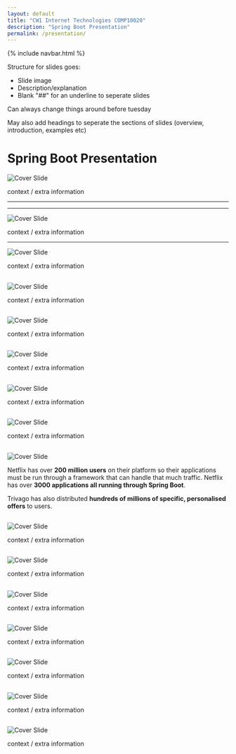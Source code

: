 ```yaml
---
layout: default
title: "CW1 Internet Technologies COMP10020"
description: "Spring Boot Presentation"
permalink: /presentation/
---
```


{% include navbar.html %}


Structure for slides goes:
- Slide image
- Description/explanation
- Blank "##" for an underline to seperate slides

Can always change things around before tuesday

May also add headings to seperate the sections of slides (overview, introduction, examples etc)


# Spring Boot Presentation


![Cover Slide](Presentation/Slide1.jpg)



 context / extra information

---
<hr>

![Cover Slide](Presentation/Slide2.jpg)


 context / extra information

---

![Cover Slide](Presentation/Slide3.jpg)

context / extra information

## 

![Cover Slide](Presentation/Slide4.jpg)

 context / extra information

## 

![Cover Slide](Presentation/Slide5.jpg)

 context / extra information

## 

![Cover Slide](Presentation/Slide6.jpg)

context / extra information

## 

![Cover Slide](Presentation/Slide7.jpg)

context / extra information

## 

![Cover Slide](Presentation/Slide8.jpg)

context / extra information

## 


![Cover Slide](Presentation/Slide9.jpg)


 Netflix has over **200 million users** on their platform so their applications must be run through a framework that can handle that much traffic. Netflix has over **3000 applications all running through Spring Boot**.

Trivago has also distributed **hundreds of millions of specific, personalised offers** to users.
## 

![Cover Slide](Presentation/Slide10.jpg)

context / extra information

## 

![Cover Slide](Presentation/Slide11.jpg)

context / extra information

## 

![Cover Slide](Presentation/Slide12.jpg)

context / extra information

## 

![Cover Slide](Presentation/Slide13.jpg)

context / extra information

## 

![Cover Slide](Presentation/Slide14.jpg)

context / extra information

## 

![Cover Slide](Presentation/Slide15.jpg)

context / extra information

## 

![Cover Slide](Presentation/Slide16.jpg)

context / extra information

## 